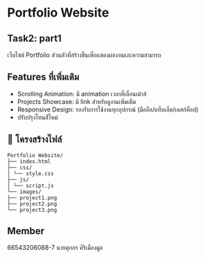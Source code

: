 # Portfolio Website

## Task2: part1
เว็บไซต์ Portfolio ส่วนตัวที่สร้างขึ้นเพื่อแสดงผลงานและความสามารถ 

## Features ที่เพิ่มเติม

- Scrolling Animation: มี animation เวลาที่เลื่อนเม้าส์
- Projects Showcase: มี link สำหรับดูงานเพิ่มเตืม
- Responsive Design: รองรับการใช้งานทุกอุปกรณ์ (มือถือ/แท็บเล็ต/เดสก์ท็อป)
- ปรับปรุงโทนสีใหม่

## 📁 โครงสร้างไฟล์
```
Portfolio Website/
├── index.html
├── css/
│ └── style.css
├── js/
│ └── script.js
└── images/
├── project1.png
├── project2.png
└── project3.png
```

## Member
66543206088-7 นายศุภกร ศิริเมืองมูล 
